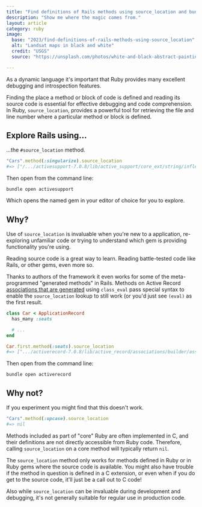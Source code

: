 ```yaml
---
title: "Find definitions of Rails methods using source_location and bundle open"
description: "Show me where the magic comes from."
layout: article
category: ruby
image:
  base: "2023/find-definitions-of-rails-methods-using-source_location"
  alt: "Landsat maps in black and white"
  credit: "USGS"
  source: "https://unsplash.com/photos/white-and-black-abstract-painting-PuLsDCBbyBM"

---  
```


As a dynamic language it's important that Ruby provides many excellent debugging and introspection features.

Finding the place a method or block of code is defined and reading its source code is essential for effective debugging and code comprehension. In Ruby, `source_location`, provides a powerful tool for retrieving the file and line number where a particular method or block is defined.


## Explore Rails using…

...the `#source_location` method.

```ruby
"Cars".method(:singularize).source_location
#=> ["/.../activesupport-7.0.8/lib/active_support/core_ext/string/inflections.rb", 60]
```

Then open from the command line:

```shell
bundle open activesupport
```

Which opens the named gem in your editor of choice for you to explore.


## Why?

Use of `source_location` is invaluable when you're new to a application, re-exploring unfamiliar code or  trying to understand which gem is providing functionality you're using.

Reading source code is a great way to learn. Reading battle-tested code like Rails, or other gems, even more so.

Thanks to authors of the framework it even works for some of the meta-programmed "generated methods" in Rails. Methods on Active Record [associations that are generated](https://github.com/rails/rails/blob/main/activerecord/lib/active_record/associations/builder/association.rb#L103) using `class_eval` pass special syntax to enable the `source_location` lookup to still work (or you'd just see `(eval)` as the first result.

```ruby
class Car < ApplicationRecord
  has_many :seats

  # ...
end

Car.first.method(:seats).source_location
#=> [".../activerecord-7.0.8/lib/active_record/associations/builder/association.rb", 103]
```

Then open from the command line:

```shell
bundle open activerecord
```

## Why not?

If you experiment you might find that this doesn't work.

```ruby
"Cars".method(:upcase).source_location
#=> nil
```

Methods included as part of "core" Ruby are often implemented in C, and their definitions are not directly accessible from Ruby code. Therefore, calling `source_location` on a core method will typically return `nil`.

The `source_location` method only works for methods defined in Ruby or in Ruby gems where the source code is available. You might also have trouble if the method in question is defined in a C extension, or even when if you do get to the source code, it'll just be a call out to C code!

Also while `source_location` can be invaluable during development and debugging, it's not generally suitable for regular use in production code. 